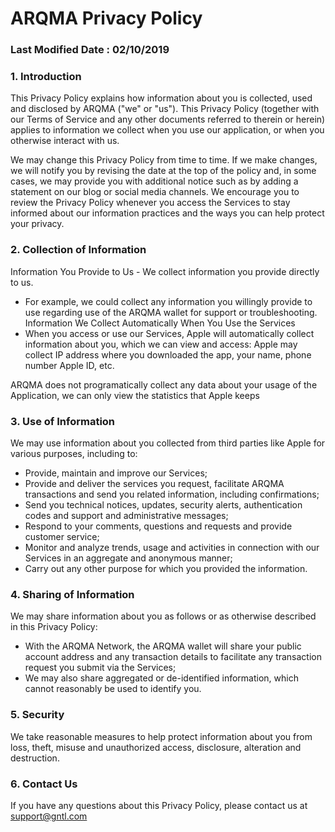 # ARQMA Privacy Policy
### Last Modified Date : 02/10/2019
### 1. Introduction

This Privacy Policy explains how information about you is collected, used and disclosed by ARQMA ("we" or "us"). This Privacy Policy (together with our Terms of Service and any other documents referred to therein or herein) applies to information we collect when you use our application, or when you otherwise interact with us.

We may change this Privacy Policy from time to time. If we make changes, we will notify you by revising the date at the top of the policy and, in some cases, we may provide you with additional notice such as by adding a statement on our blog or social media channels. We encourage you to review the Privacy Policy whenever you access the Services to stay informed about our information practices and the ways you can help protect your privacy.

### 2. Collection of Information
Information You Provide to Us - We collect information you provide directly to us.
- For example, we could collect any information you willingly provide to use regarding use of the ARQMA wallet for support or troubleshooting.
Information We Collect Automatically When You Use the Services
- When you access or use our Services, Apple will automatically collect information about you, which we can view and access:
Apple may collect IP address where you downloaded the app, your name, phone number Apple ID, etc.

ARQMA does not programatically collect any data about your usage of the Application, we can only view the statistics that Apple keeps

### 3. Use of Information
We may use information about you collected from third parties like Apple for various purposes, including to:
- Provide, maintain and improve our Services;
- Provide and deliver the services you request, facilitate ARQMA transactions and send you related information, including confirmations;
- Send you technical notices, updates, security alerts, authentication codes and support and administrative messages;
- Respond to your comments, questions and requests and provide customer service;
- Monitor and analyze trends, usage and activities in connection with our Services in an aggregate and anonymous manner;
- Carry out any other purpose for which you provided the information.
### 4. Sharing of Information

We may share information about you as follows or as otherwise described in this Privacy Policy:
- With the ARQMA Network, the ARQMA wallet will share your public account address and any transaction details to facilitate any transaction request you submit via the Services;
- We may also share aggregated or de-identified information, which cannot reasonably be used to identify you.

### 5. Security

We take reasonable measures to help protect information about you from loss, theft, misuse and unauthorized access, disclosure, alteration and destruction.

### 6. Contact Us
If you have any questions about this Privacy Policy, please contact us at support@gntl.com
